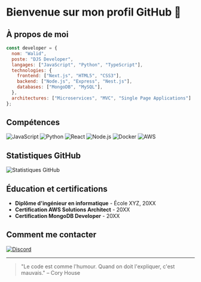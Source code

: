 # Bienvenue sur mon profil GitHub 👋

## À propos de moi

```javascript
const developer = {
  nom: "Walid",
  poste: "DJS Developer",
  langages: ["JavaScript", "Python", "TypeScript"],
  technologies: {
    frontend: ["Next.js", "HTML5", "CSS3"],
    backend: ["Node.js", "Express", "Nest.js"],
    databases: ["MongoDB", "MySQL"],
  },
  architectures: ["Microservices", "MVC", "Single Page Applications"]
};
```

## Compétences

![JavaScript](https://img.shields.io/badge/-JavaScript-F7DF1E?style=flat-square&logo=javascript&logoColor=black)
![Python](https://img.shields.io/badge/-Python-3776AB?style=flat-square&logo=python&logoColor=white)
![React](https://img.shields.io/badge/-React-61DAFB?style=flat-square&logo=react&logoColor=black)
![Node.js](https://img.shields.io/badge/-Node.js-339933?style=flat-square&logo=node.js&logoColor=white)
![Docker](https://img.shields.io/badge/-Docker-2496ED?style=flat-square&logo=docker&logoColor=white)
![AWS](https://img.shields.io/badge/-AWS-232F3E?style=flat-square&logo=amazon-aws&logoColor=white)

## Statistiques GitHub

<img src="https://github-readme-stats.vercel.app/api?username=votre-username&show_icons=true&count_private=true&theme=dark" alt="Statistiques GitHub" />

## Éducation et certifications

- **Diplôme d'ingénieur en informatique** - École XYZ, 20XX
- **Certification AWS Solutions Architect** - 20XX
- **Certification MongoDB Developer** - 20XX

## Comment me contacter

[![Discord](<https://discord.com/users/599599482405126152>)](Discord)

---

> "Le code est comme l'humour. Quand on doit l'expliquer, c'est mauvais." – Cory House
